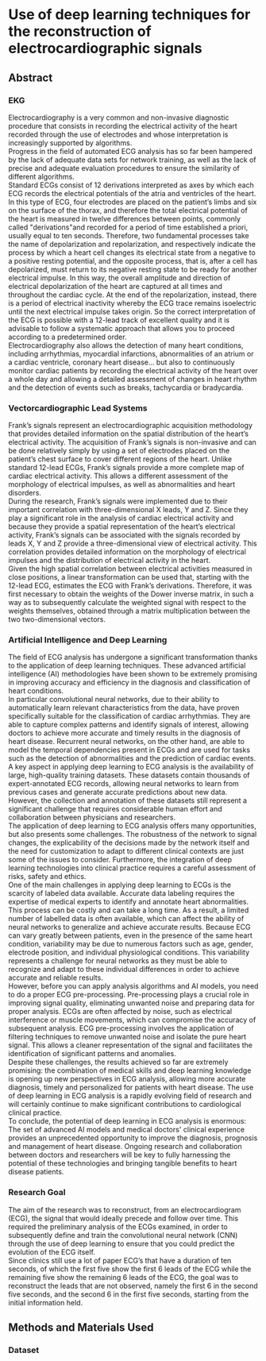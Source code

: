 # Use of deep learning techniques for the reconstruction of electrocardiographic signals

## Abstract

### EKG

Electrocardiography is a very common and non-invasive diagnostic procedure that consists in recording the electrical activity of the heart recorded through the use of electrodes and whose interpretation is increasingly supported by algorithms.\
Progress in the field of automated ECG analysis has so far been hampered by the lack of adequate data sets for network training, as well as the lack of precise and adequate evaluation procedures to ensure the similarity of different algorithms.\
Standard ECGs consist of 12 derivations interpreted as axes by which each ECG records the electrical potentials of the atria and ventricles of the heart. In this type of ECG, four electrodes are placed on the patient’s limbs and six on the surface of the thorax, and therefore the total electrical potential of the heart is measured in twelve differences between points, commonly called "derivations"and recorded for a period of time established a priori, usually equal to ten seconds. Therefore, two fundamental processes take the name of depolarization and repolarization, and respectively indicate the process by which a heart cell changes its electrical state from a negative to a positive resting potential, and the opposite process, that is, after a cell has depolarized, must return to its negative resting state to be ready for another electrical impulse. In this way, the overall amplitude and direction of electrical depolarization of the heart are captured at all times and throughout the cardiac cycle. At the end of the repolarization, instead, there is a period of electrical inactivity whereby the ECG trace remains isoelectric until the next electrical impulse takes origin. So the correct interpretation of the ECG is possible with a 12-lead track of excellent quality and it is advisable to follow a systematic approach that allows you to proceed according to a predetermined order.\
Electrocardiography also allows the detection of many heart conditions, including arrhythmias, myocardial infarctions, abnormalities of an atrium or a cardiac ventricle, coronary heart disease... but also to continuously monitor cardiac patients by recording the electrical activity of the heart over a whole day and allowing a detailed assessment of changes in heart rhythm and the detection of events such as breaks, tachycardia or bradycardia.

### Vectorcardiographic Lead Systems

Frank’s signals represent an electrocardiographic acquisition methodology that provides detailed information on the spatial distribution of the heart’s electrical activity. The acquisition of Frank’s signals is non-invasive and can be done relatively simply by using a set of electrodes placed on the patient’s chest surface to cover different regions of the heart. Unlike standard 12-lead ECGs, Frank’s signals provide a more complete map of cardiac electrical activity. This allows a different assessment of the morphology of electrical impulses, as well as abnormalities and heart disorders.\
During the research, Frank’s signals were implemented due to their important correlation with three-dimensional X leads, Y and Z. Since they play a significant role in the analysis of cardiac electrical activity and because they provide a spatial representation of the heart’s electrical activity, Frank’s signals can be associated with the signals recorded by leads X, Y and Z provide a three-dimensional view of electrical activity. This correlation provides detailed information on the morphology of electrical impulses and the distribution of electrical activity in the heart.\
Given the high spatial correlation between electrical activities measured in close positions, a linear transformation can be used that, starting with the 12-lead ECG, estimates the ECG with Frank’s derivations. Therefore, it was first necessary to obtain the weights of the Dower inverse matrix, in such a way as to subsequently calculate the weighted signal with respect to the weights themselves, obtained through a matrix multiplication between the two two-dimensional vectors.

### Artificial Intelligence and Deep Learning

The field of ECG analysis has undergone a significant transformation thanks to the application of deep learning techniques. These advanced artificial intelligence (AI) methodologies have been shown to be extremely promising in improving accuracy and efficiency in the diagnosis and classification of heart conditions.\
In particular convolutional neural networks, due to their ability to automatically learn relevant characteristics from the data, have proven specifically suitable for the classification of cardiac arrhythmias. They are able to capture complex patterns and identify signals of interest, allowing doctors to achieve more accurate and timely results in the diagnosis of heart disease. Recurrent neural networks, on the other hand, are able to model the temporal dependencies present in ECGs and are used for tasks such as the detection of abnormalities and the prediction of cardiac events.\
A key aspect in applying deep learning to ECG analysis is the availability of large, high-quality training datasets. These datasets contain thousands of expert-annotated ECG records, allowing neural networks to learn from previous cases and generate accurate predictions about new data. However, the collection and annotation of these datasets still represent a significant challenge that requires considerable human effort and collaboration between physicians and researchers.\
The application of deep learning to ECG analysis offers many opportunities, but also presents some challenges. The robustness of the network to signal changes, the explicability of the decisions made by the network itself and the need for customization to adapt to different clinical contexts are just some of the issues to consider. Furthermore, the integration of deep learning technologies into clinical practice requires a careful assessment of risks, safety and ethics.\
One of the main challenges in applying deep learning to ECGs is the scarcity of labeled data available. Accurate data labeling requires the expertise of medical experts to identify and annotate heart abnormalities. This process can be costly and can take a long time. As a result, a limited number of labelled data is often available, which can affect the ability of neural networks to generalize and achieve accurate results. Because ECG can vary greatly between patients, even in the presence of the same heart condition, variability may be due to numerous factors such as age, gender, electrode position, and individual physiological conditions. This variability represents a challenge for neural networks as they must be able to recognize and adapt to these individual differences in order to achieve accurate and reliable results.\
However, before you can apply analysis algorithms and AI models, you need to do a proper ECG pre-processing. Pre-processing plays a crucial role in improving signal quality, eliminating unwanted noise and preparing data for proper analysis. ECGs are often affected by noise, such as electrical interference or muscle movements, which can compromise the accuracy of subsequent analysis. ECG pre-processing involves the application of filtering techniques to remove unwanted noise and isolate the pure heart signal. This allows a cleaner representation of the signal and facilitates the identification of significant patterns and anomalies.\
Despite these challenges, the results achieved so far are extremely promising: the combination of medical skills and deep learning knowledge is opening up new perspectives in ECG analysis, allowing more accurate diagnosis, timely and personalized for patients with heart disease. The use of deep learning in ECG analysis is a rapidly evolving field of research and will certainly continue to make significant contributions to cardiological clinical practice.\
To conclude, the potential of deep learning in ECG analysis is enormous: The set of advanced AI models and medical doctors' clinical experience provides an unprecedented opportunity to improve the diagnosis, prognosis and management of heart disease. Ongoing research and collaboration between doctors and researchers will be key to fully harnessing the potential of these technologies and bringing tangible benefits to heart disease patients.

### Research Goal

The aim of the research was to reconstruct, from an electrocardiogram (ECG), the signal that would ideally precede and follow over time. This required the preliminary analysis of the ECGs examined, in order to subsequently define and train the convolutional neural network (CNN) through the use of deep learning to ensure that you could predict the evolution of the ECG itself.\
Since clinics still use a lot of paper ECG’s that have a duration of ten seconds, of which the first five show the first 6 leads of the ECG while the remaining five show the remaining 6 leads of the ECG, the goal was to reconstruct the leads that are not observed, namely the first 6 in the second five seconds, and the second 6 in the first five seconds, starting from the initial information held.

## Methods and Materials Used

### Dataset
